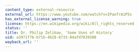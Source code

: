 ```yaml
---
content_type: external-resource
external_url: https://www.youtube.com/watch?v=IPaofrAiP5s
has_external_license_warning: true
license: https://en.wikipedia.org/wiki/All_rights_reserved
status: ''
title: Dr. Philip Zelikow, 'Some Uses of History'
uid: a3971f7b-b71b-4b28-8733-04afd7839308
wayback_url: ''
---
```

